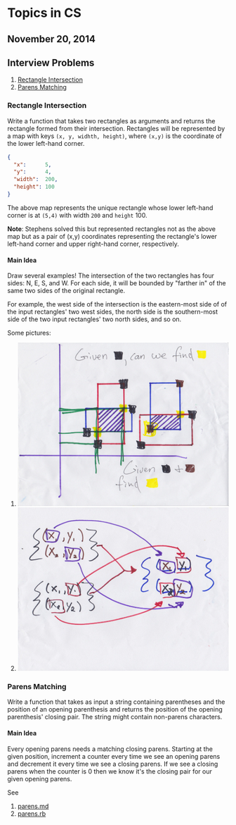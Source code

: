 # Topics in CS

## November 20, 2014

## Interview Problems

1. [Rectangle Intersection](#rectangle-intersection)
2. [Parens Matching](#parens-matching)

### Rectangle Intersection

Write a function that takes two rectangles as arguments and returns the rectangle formed from their intersection.  Rectangles will be represented by a map with keys `(x, y, widhth, height)`, where `(x,y)` is the coordinate of the lower left-hand corner.

```json
{
  "x":      5,
  "y":      4,
  "width":  200,
  "height": 100
}
```

The above map represents the unique rectangle whose lower left-hand corner is at `(5,4)` with width `200` and `height` 100.

**Note**: Stephens solved this but represented rectangles not as the above map but as a pair of (x,y) coordinates representing the rectangle's lower left-hand corner and upper right-hand corner, respectively.

#### Main Idea

Draw several examples!  The intersection of the two rectangles has four sides: N, E, S, and W.  For each side, it will be bounded by "farther in" of the same two sides of the original rectangle.

For example, the west side of the intersection is the eastern-most side of  of the input rectangles' two west sides, the north side is the southern-most side of the two input rectangles' two north sides, and so on.

Some pictures:

1. ![Abstracting the intersection problem](rectangle-intersect-abstraction.jpg)
2. ![Choosing parameters](rectangle-intersect-arguments.jpg)

### Parens Matching

Write a function that takes as input a string containing parentheses and the position of an opening parenthesis and returns the position of the opening parenthesis' closing pair.  The string might contain non-parens characters.

#### Main Idea

Every opening parens needs a matching closing parens.  Starting at the given position, increment a counter every time we see an opening parens and decrement it every time we see a closing parens.  If we see a closing parens when the counter is 0 then we know it's the closing pair for our given opening parens.

See

1. [parens.md](parens.md)
2. [parens.rb](parens.rb)
